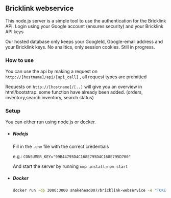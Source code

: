 Bricklink webservice
--
This node.js server is a simple tool to use the authentication for the Bricklink API. Login using your Google account (ensures security) and your Bricklink API keys

Our hosted database only keeps your GoogleId, Google-email address and your Bricklink keys. No analitics, only session cookies. Still in progress. 
### How to use
You can use the api by making a request on `http://[hostname]/api/[api_call]` , all request types are premitted 

Requests on `http://[hostname]/[..]` will give you an overview in html/bootstrap. some function have already been added. (orders, inventory,search inventory, search status)

### Setup
You can either run using node.js or docker.

- ##### Nodejs
    Fill in the `.env` file with the correct credentials
    
    e.g.: `CONSUMER_KEY="99B44795D4C168E795D4C168E795D700"`
    
    And start the server by running `nmp install;npm start`
    
- ##### Docker
    ```bash
   docker run -dp 3000:3000 snakehead007/bricklink-webservice -e "TOKEN_VALUE=YOUR_TOKEN_VALUE" -e "TOKEN_SECRET=YOUR_TOKEN_SECRET" -e "CONSUMER_SECRET=YOUR_CONSUMER_SECRET" -e "CONSUMER_KEY=YOUR_CONSUMER_KEY"
    ```
